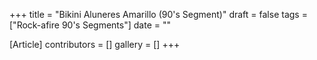 +++
title = "Bikini Aluneres Amarillo (90's Segment)"
draft = false
tags = ["Rock-afire 90's Segments"]
date = ""

[Article]
contributors = []
gallery = []
+++
